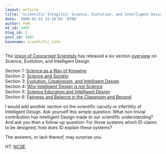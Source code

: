 ```yaml
---
layout: article
title: 'Scientific Integrity: Science, Evolution, and Intelligent Design'
date: '2008-01-12 15:18:03 -0700'
author: PvM
mt_id: 3497
blog_id: 2
post_id: 3497
basename: scientific_inte
---
```

The [Union of Concerned Scientists](http://www.ucsusa.org/) has released a six section [overview](http://www.ucsusa.org/scientific_integrity/interference/intelligent-design.html) on Science, Evolution, and Intelligent Design

Section 1: [Science as a Way of Knowing](http://www.ucsusa.org/scientific_integrity/interference/science-way-of-knowing.html)<br />
Section 2: [Science and Society](http://www.ucsusa.org/scientific_integrity/interference/science-and-society.html)<br />
Section 3: [Evolution, Creationism, and Intelligent Design](http://www.ucsusa.org/scientific_integrity/interference/evolution-creationism-and-id.html)<br />
Section 4: [Why Intelligent Design is not Science](http://www.ucsusa.org/scientific_integrity/interference/why-id-is-not-science.html)<br />
Section 5: [Science Education and Intelligent Design](http://www.ucsusa.org/scientific_integrity/interference/science-education-and-id.html)<br />
Section 6: [Fairness and Balance in the Classroom and Beyond](http://www.ucsusa.org/scientific_integrity/interference/fairness-and-balance.html)<br />

I would add another section on the scientific vacuity or infertility of Intelligent Design. Ask yourself this simple question: What non-trivial contribution has Intelligent Design made to our scientific understanding? And ask you then a follow-up question: For those systems which ID claims to be designed, how does ID explain these systems?

The answers, or lack thereof, may surprise you.

HT: [NCSE](http://www.ncseweb.org/resources/news/2008/US/534_union_of_concerned_scientists__1_8_2008.asp)
